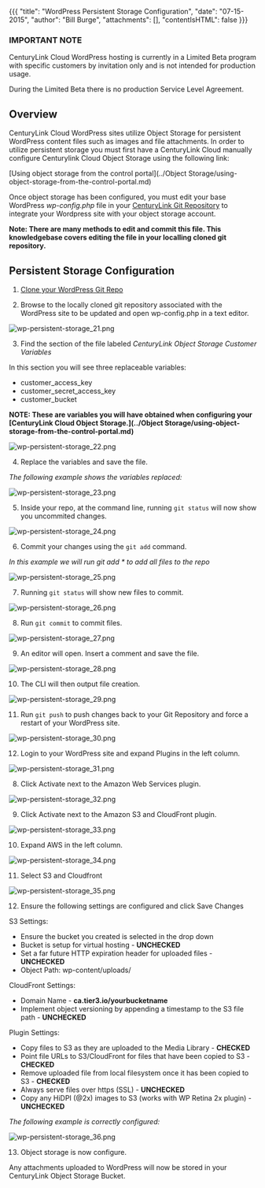 {{{
  "title": "WordPress Persistent Storage Configuration",
  "date": "07-15-2015",
  "author": "Bill Burge",
  "attachments": [],
  "contentIsHTML": false
}}}

### IMPORTANT NOTECenturyLink Cloud WordPress hosting is currently in a Limited Beta program with specific customers by invitation only and is not intended for production usage.During the Limited Beta there is no production Service Level Agreement.## Overview

CenturyLink Cloud WordPress sites utilize Object Storage for persistent WordPress content files such as images and file attachments.  In order to utilize persistent storage you must first have a CenturyLink Cloud manually configure Centurylink Cloud Object Storage using the following link:

[Using object storage from the control portal](../Object Storage/using-object-storage-from-the-control-portal.md)

Once object storage has been configured, you must edit your base WordPress *wp-config.php* file in your [CenturyLink Git Repository](https://git.wordpress.ctl.io "CenturyLink Git") to integrate your Wordpress site with your object storage account.  

**Note: There are many methods to edit and commit this file. This knowledgebase covers editing the file in your localling cloned git repository.**

## Persistent Storage Configuration

1. [Clone your WordPress Git Repo](wordpress-clone-push-gitlab.md "Clone your WordPress Git Repo")

2. Browse to the locally cloned git repository associated with the WordPress site to be updated and open wp-config.php in a text editor.

  ![](../images/wp-persistent-storage/wp-persistent-storage_21.png "wp-persistent-storage_21.png")

3. Find the section of the file labeled _CenturyLink Object Storage Customer Variables_

  In this section you will see three replaceable variables:

  * customer_access_key
  * customer_secret_access_key
  * customer_bucket

  **NOTE: These are variables you will have obtained when configuring your [CenturyLink Cloud Object Storage.](../Object Storage/using-object-storage-from-the-control-portal.md)**
  
  ![](../images/wp-persistent-storage/wp-persistent-storage_22.png "wp-persistent-storage_22.png")

4. Replace the variables and save the file.

  *The following example shows the variables replaced:*
  
  ![](../images/wp-persistent-storage/wp-persistent-storage_23.png "wp-persistent-storage_23.png")

5. Inside your repo, at the command line, running `git status` will now show you uncommited changes.

  ![](../images/wp-persistent-storage/wp-persistent-storage_24.png "wp-persistent-storage_24.png")

6. Commit your changes using the `git add` command.

  _In this example we will run git add * to add all files to the repo_

  ![](../images/wp-persistent-storage/wp-persistent-storage_25.png "wp-persistent-storage_25.png")

7. Running `git status` will show new files to commit.

  ![](../images/wp-persistent-storage/wp-persistent-storage_26.png "wp-persistent-storage_26.png")

8. Run `git commit` to commit files.

  ![](../images/wp-persistent-storage/wp-persistent-storage_27.png "wp-persistent-storage_27.png")

9. An editor will open. Insert a comment and save the file.

  ![](../images/wp-persistent-storage/wp-persistent-storage_28.png "wp-persistent-storage_28.png")

10. The CLI will then output file creation.

  ![](../images/wp-persistent-storage/wp-persistent-storage_29.png "wp-persistent-storage_29.png")
  
11. Run `git push` to push changes back to your Git Repository and force a restart of your WordPress site.

  ![](../images/wp-persistent-storage/wp-persistent-storage_30.png "wp-persistent-storage_30.png")

12. Login to your WordPress site and expand Plugins in the left column.

  ![](../images/wp-persistent-storage/wp-persistent-storage_31.png "wp-persistent-storage_31.png")

8. Click Activate next to the Amazon Web Services plugin.

  ![](../images/wp-persistent-storage/wp-persistent-storage_32.png "wp-persistent-storage_32.png")

9. Click Activate next to the Amazon S3 and CloudFront plugin.

  ![](../images/wp-persistent-storage/wp-persistent-storage_33.png "wp-persistent-storage_33.png")

10. Expand AWS in the left column.

  ![](../images/wp-persistent-storage/wp-persistent-storage_34.png "wp-persistent-storage_34.png")

11. Select S3 and Cloudfront

  ![](../images/wp-persistent-storage/wp-persistent-storage_35.png "wp-persistent-storage_35.png")

12. Ensure the following settings are configured and click Save Changes

  S3 Settings:

  * Ensure the bucket you created is selected in the drop down
  * Bucket is setup for virtual hosting - **UNCHECKED**
  * Set a far future HTTP expiration header for uploaded files - **UNCHECKED**
  * Object Path: wp-content/uploads/

  CloudFront Settings:

  * Domain Name - **ca.tier3.io/yourbucketname**
  * Implement object versioning by appending a timestamp to the S3 file path - **UNCHECKED**

  Plugin Settings:

  * Copy files to S3 as they are uploaded to the Media Library - **CHECKED**
  * Point file URLs to S3/CloudFront for files that have been copied to S3 - **CHECKED**
  * Remove uploaded file from local filesystem once it has been copied to S3 - **CHECKED**
  * Always serve files over https (SSL) - **UNCHECKED**
  * Copy any HiDPI (@2x) images to S3 (works with WP Retina 2x plugin) - **UNCHECKED**

  *The following example is correctly configured:*

  ![](../images/wp-persistent-storage/wp-persistent-storage_36.png "wp-persistent-storage_36.png")

13. Object storage is now configure.

  Any attachments uploaded to WordPress will now be stored in your CenturyLink Object Storage Bucket.
